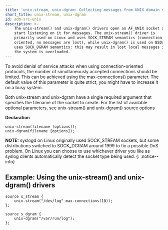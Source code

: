```yaml
---
title: 'unix-stream, unix-dgram: Collecting messages from UNIX domain sockets'
short_title: unix-stream, unix-dgram
id: adm-src-unix
description: >-
    The unix-stream() and unix-dgram() drivers open an AF_UNIX socket and
    start listening on it for messages. The unix-stream() driver is
    primarily used on Linux and uses SOCK_STREAM semantics (connection
    oriented, no messages are lost), while unix-dgram() is used on BSDs and
    uses SOCK_DGRAM semantics: this may result in lost local messages if
    the system is overloaded.
---
```


To avoid denial of service attacks when using connection-oriented
protocols, the number of simultaneously accepted connections should be
limited. This can be achieved using the max-connections() parameter. The
default value of this parameter is quite strict, you might have to
increase it on a busy system.

Both unix-stream and unix-dgram have a single required argument that
specifies the filename of the socket to create. For the list of
available optional parameters, see
unix-stream() and unix-dgram() source options

**Declaration**

```config
unix-stream(filename [options]);
unix-dgram(filename [options]);
```

**NOTE:** syslogd on Linux originally used SOCK_STREAM sockets, but some
distributions switched to SOCK_DGRAM around 1999 to fix a possible DoS
problem. On Linux you can choose to use whichever driver you like as
syslog clients automatically detect the socket type being used.
{: .notice--info}

## Example: Using the unix-stream() and unix-dgram() drivers

```config
source s_stream {
    unix-stream("/dev/log" max-connections(10));
};

source s_dgram {
    unix-dgram("/var/run/log");
};
```
